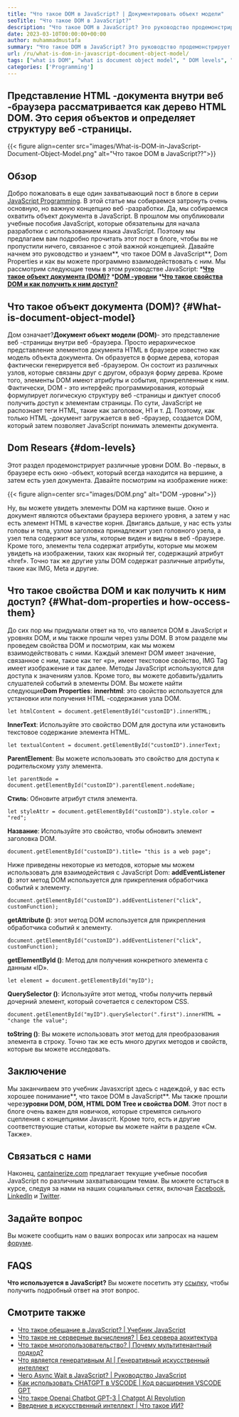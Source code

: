 ```yaml
---
title: "Что такое DOM в JavaScript? | Документировать объект модели" 
seoTitle: "Что такое DOM в JavaScript?" 
description: "Что такое DOM в JavaScript? Это руководство продемонстрирует модель объекта документа, свойства DOM, уровни DOM и как получить доступ к элементам DOM." 
date: 2023-03-10T00:00:00+00:00
author: muhammadmustafa
summary: "Что такое DOM в JavaScript? Это руководство продемонстрирует модель объекта документа, свойства DOM, уровни DOM и как получить доступ к элементам DOM." 
url: /ru/what-is-dom-in-javascript-document-object-model/
tags: ["what is DOM", "what is document object model", " DOM levels", "HTML DOM tree", "DOM properties"]
categories: ['Programming']
---
```


## Представление HTML -документа внутри веб -браузера рассматривается как дерево HTML DOM. Это серия объектов и определяет структуру веб -страницы.

{{< figure align=center src="images/What-is-DOM-in-JavaScript-Document-Object-Model.png" alt="Что такое DOM в JavaScript??">}}


## Обзор
Добро пожаловать в еще один захватывающий пост в блоге в серии [JavaScript Programming][1]. В этой статье мы собираемся затронуть очень основную, но важную концепцию веб -разработки. Да, мы собираемся охватить объект документа в JavaScript. В прошлом мы опубликовали учебные пособия JavaScript, которые обязательны для начала разработки с использованием языка JavaScript. Поэтому мы предлагаем вам подробно прочитать этот пост в блоге, чтобы вы не пропустили ничего, связанное с этой важной концепцией. Давайте начнем это руководство и узнаем**, что такое DOM в JavaScript**, Dom Properties и как вы можете программно взаимодействовать с ним.
Мы рассмотрим следующие темы в этом руководстве JavaScript:
***[Что такое объект документа (DOM)?][2]**
***[DOM -уровни][3]**
***[Что такое свойства DOM и как получить к ним доступ?][4]**

## Что такое объект документа (DOM)? {#What-is-document-object-model}
Дом означает?**Документ объект модели (DOM)**- это представление веб -страницы внутри веб -браузера. Просто иерархическое представление элементов документа HTML в браузере известно как модель объекта документа. Он образуется в форме дерева, которая фактически генерируется веб -браузером. Он состоит из различных узлов, которые связаны друг с другом, образуя форму дерева. Кроме того, элементы DOM имеют атрибуты и события, прикрепленные к ним.
Фактически, DOM - это интерфейс программирования, который формулирует логическую структуру веб -страницы и диктует способ получить доступ к элементам страницы. По сути, JavaScript не распознает теги HTML, такие как заголовок, H1 и т. Д. Поэтому, как только HTML -документ загружается в веб -браузер, создается DOM, который затем позволяет JavaScript понимать элементы документа.

## Dom Resears {#dom-levels}
Этот раздел продемонстрирует различные уровни DOM. Во -первых, в браузере есть окно -объект, который всегда находится на вершине, а затем есть узел документа. Давайте посмотрим на изображение ниже:

{{< figure align=center src="images/DOM.png" alt="DOM -уровни">}}

Ну, вы можете увидеть элементы DOM на картинке выше. Окно и документ являются объектами браузера верхнего уровня, а затем у нас есть элемент HTML в качестве корня. Двигаясь дальше, у нас есть узлы головы и тела, узлом заголовка принадлежит узел головного узела, а узел тела содержит все узлы, которые виден и видны в веб -браузере. Кроме того, элементы тела содержат атрибуты, которые мы можем увидеть на изображении, таких как якорный тег, содержащий атрибут «href». Точно так же другие узлы DOM содержат различные атрибуты, такие как IMG, Meta и другие.

## Что такое свойства DOM и как получить к ним доступ? {#What-dom-properties и how-occess-them}
До сих пор мы придумали ответ на то, что является DOM в JavaScript и уровнях DOM, и мы также прошли через узлы DOM. В этом разделе мы проведем свойства DOM и посмотрим, как мы можем взаимодействовать с ними. Каждый элемент DOM имеет значение, связанное с ним, такое как тег «p», имеет текстовое свойство, IMG Tag имеет изображение и так далее. Методы JavaScript используются для доступа к значениям узлов. Кроме того, вы можете добавить/удалить слушателей событий в элементы DOM.
Вы можете найти следующие**Dom Properties**:
**innerhtml**: это свойство используется для установки или получения HTML -содержания узла DOM.
```
let htmlContent = document.getElementById("customID").innerHTML;
```
**InnerText**: Используйте это свойство DOM для доступа или установить текстовое содержание элемента HTML.
```
let textualContent = document.getElementById("customID").innerText;
```
**ParentElement**: Вы можете использовать это свойство для доступа к родительскому узлу элемента.
```
let parentNode = document.getElementById("customID").parentElement.nodeName;
```
**Стиль**: Обновите атрибут стиля элемента.
```
let styleAttr = document.getElementById("customID").style.color = "red";
```
**Название**: Используйте это свойство, чтобы обновить элемент заголовка DOM.
```
document.getElementById("customID").title= "this is a web page";
```
 Ниже приведены некоторые из методов, которые мы можем использовать для взаимодействия с JavaScript Dom:
**addEventListener ()**: этот метод DOM используется для прикрепления обработчика событий к элементу.
```
document.getElementById("customID").addEventListener("click", customFunction);
```
**getAttribute ()**: этот метод DOM используется для прикрепления обработчика событий к элементу.
```
document.getElementById("customID").addEventListener("click", customFunction);
```
**getElementById ()**: Метод для получения конкретного элемента с данным «ID».
```
let element = document.getElementById("myID");
```
**QuerySelector ()**: Используйте этот метод, чтобы получить первый дочерний элемент, который сочетается с селектором CSS.
```
document.getElementById("myID").querySelector(".first").innerHTML = "change the value";
```
**toString ()**: Вы можете использовать этот метод для преобразования элемента в строку.
Точно так же есть много других методов и свойств, которые вы можете исследовать.

## Заключение
Мы заканчиваем это учебник Javasxcript здесь с надеждой, у вас есть хорошее понимание**, что такое DOM в JavaScript**. Мы также прошли через**уровни DOM, DOM, HTML DOM Tree и свойства DOM**. Этот пост в блоге очень важен для новичков, которые стремятся сильного сцепления с концепциями Javascrit. Кроме того, есть и другие соответствующие статьи, которые вы можете найти в разделе «См. Также».

## Связаться с нами
Наконец, [cantainerize.com][5] предлагает текущие учебные пособия JavaScript по различным захватывающим темам. Вы можете остаться в курсе, следуя за нами на наших социальных сетях, включая [Facebook][6], [LinkedIn][7] и [Twitter][8].

## Задайте вопрос
Вы можете сообщить нам о ваших вопросах или запросах на нашем [форуме][9].

## FAQS
**Что используется в JavaScript?**
Вы можете посетить эту [ссылку][2], чтобы получить подробный ответ на этот вопрос.

## Смотрите также
  * [Что такое обещание в JavaScript? | Учебник JavaScript][10]
  * [Что такое не серверные вычисления? | Без сервера архитектура][11]
  * [Что такое многопользовательство? | Почему мультитенантный подход?][12]
  * [Что является генеративным AI | Генеративный искусственный интеллект][13]
  * [Чего Async Wait в JavaScript? | Руководство JavaScript][14]
  * [Как использовать CHATGPT в VSCODE | Код расширения VSCODE GPT][15]
  * [Что такое Openai Chatbot GPT-3 | Chatgpt AI Revolution][16]
  * [Введение в искусственный интеллект | Что такое ИИ?][17]

  
[1]: https://blog.containerize.com/categories/programming/
[2]: #What-is-Document-Object-Model
[3]: #DOM-levels
[4]: #What-are-DOM-properties-and-how-to-access-them
[5]: https://www.containerize.com/
[6]: https://web.facebook.com/containerize
[7]: https://www.linkedin.com/company/containerize/
[8]: https://twitter.com/containerize_co
[9]: https://forum.containerize.com/
[10]: https://blog.containerize.com/what-is-promise-in-javascript-javascript-tutorial/
[11]: https://blog.containerize.com/programming/what-is-serverless-computing-serverless-architecture/
[12]: https://blog.containerize.com/programming/what-is-multitenancy-why-a-multi-tenant-approach-2/
[13]: https://blog.containerize.com/artificial-intelligence/what-is-generative-ai-generative-artificial-intelligence/
[14]: https://blog.containerize.com/what-is-async-await-in-javascript-a-javascript-guide/
[15]: https://blog.containerize.com/artificial-intelligence/how-to-use-chatgpt-in-vscode-the-vscode-extension-codegpt/
[16]: https://blog.containerize.com/artificial-intelligence/what-is-openai-chatbot-gpt-3-chatgpt-an-ai-revolution/
[17]: https://blog.containerize.com/artificial-intelligence/an-introduction-to-artificial-intelligence-what-is-ai/
